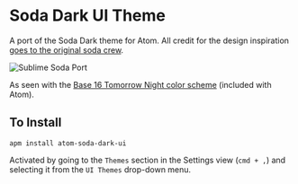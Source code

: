 # Soda Dark UI Theme

A port of the Soda Dark theme for Atom. All credit for the design inspiration [goes to the original soda crew](https://github.com/buymeasoda/soda-theme/).

![Sublime Soda Port](http://dl.dropbox.com/u/68704/Screenshots/9tuk.png)

As seen with the [Base 16 Tomorrow Night color scheme](https://github.com/atom/base16-tomorrow-dark-theme) (included with Atom).

## To Install

`apm install atom-soda-dark-ui`

Activated by going to the `Themes` section in the Settings view (`cmd + ,`) and selecting it from the
`UI Themes` drop-down menu.
